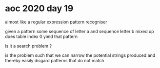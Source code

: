 # aoc 2020 day 19

almost like a regular expression pattern recogniser 

given a pattern some sequence of letter a and sequence letter b mixed up 
does table index 0 yield that pattern

is it a search problem ?

is the problem such that we can narrow the potential strings produced and thereby
easily disgard patterns that do not match

